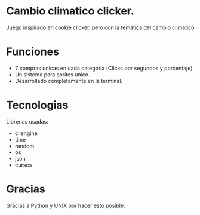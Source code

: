 # Cambio climatico clicker.
Juego inspirado en cookie clicker, pero con la tematica del cambio climatico

# Funciones
- 7 compras unicas en cada categoria (Clicks por segundos y porcentaje)
- Un sistema para sprites unico.
- Desarrollado completamente en la terminal.

# Tecnologias
Librerias usadas:
  - cliengine
  - time
  - random
  - os
  - json
  - curses

# Gracias
Gracias a Python y UNIX por hacer esto posible.
